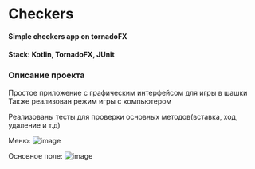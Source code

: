 # Checkers

#### Simple checkers app on tornadoFX
#### Stack: Kotlin, TornadoFX, JUnit

### Описание проекта

Простое приложение с графическим интерфейсом для игры в шашки
Также реализован режим игры с компьютером

Реализованы тесты для проверки основных методов(вставка, ход, удаление и т.д)

Меню:
![image](https://github.com/user-attachments/assets/b93bed9b-82c3-4762-83dc-a78f16763922)

Основное поле:
![image](https://github.com/user-attachments/assets/5e2a8bb3-bf3c-432d-8344-ddb7fd3cace7)
